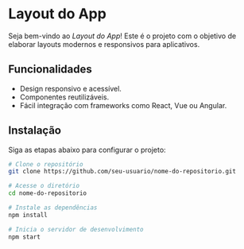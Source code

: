 # Layout do App

Seja bem-vindo ao *Layout do App*! Este é o projeto com o objetivo de elaborar layouts modernos e responsivos para aplicativos.

## Funcionalidades

- Design responsivo e acessível.
- Componentes reutilizáveis.
- Fácil integração com frameworks como React, Vue ou Angular.

## Instalação

Siga as etapas abaixo para configurar o projeto:

```bash
# Clone o repositório
git clone https://github.com/seu-usuario/nome-do-repositorio.git

# Acesse o diretório
cd nome-do-repositorio

# Instale as dependências
npm install

# Inicia o servidor de desenvolvimento
npm start
